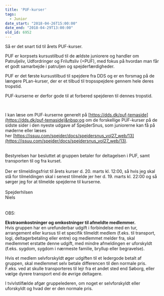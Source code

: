 ```yaml
---
title: 'PUF-kurser'
tags:
  - Junior
date_start: "2018-04-26T15:00:00"
date_end: "2018-04-29T13:00:00"
old_id: 6952
---
```

Så er det snart tid til årets PUF-kurser.

PUF er korpsets kursustilbud til de ældste juniorere og handler om Patruljeliv, Udfordringer og Friluftsliv (=PUF), med fokus på hvordan man får et godt samarbejde i patruljen og spejderfærdigheder.

PUF er det første kursustilbud til spejdere fra DDS og er en forsmag på de længere PLan-kurser, der er et tilbud til tropsspejdere gennem hele deres tropstid.

PUF-kurserne er derfor gode til at forbered spejderen til dennes tropstid.

&nbsp;

I kan læse om PUF-kurserne generelt på&nbsp;[https://dds.dk/puf-temaside](https://dds.dk/puf-temaside)&nbsp;og om de forskellige PUF-kurser på de sidste sider i den nyeste udgave af SpejderSnus, som juniorerne kan få på møderne eller læses her&nbsp;[https://issuu.com/spejder/docs/spejdersnus_vol27_web/13](https://issuu.com/spejder/docs/spejdersnus_vol27_web/13).

<div>&nbsp;</div><div>Bestyrelsen har besluttet at gruppen betaler for deltagelsen i PUF, samt transporten til og fra kurset.</div><div>&nbsp;</div><div>Der er tilmeldingsfrist til årets kurser d. 20. marts kl. 12:00, så hvis jeg skal stå for tilmeldingen skal i senest tilmelde jer her d. 19. marts kl. 22:00 og så sørger jeg for at tilmelde spejderne til kurserne.</div><div>&nbsp;</div><div>Spejderhilsen</div><div>Niels</div><div>&nbsp;</div><div>&nbsp;</div><div>OBS:</div><div>

<strong>Ekstraomkostninger og omkostninger til afmeldte medlemmer.<br /></strong>Hvis gruppen har en urefunderbar udgift i forbindelse med en tur, arrangement eller kursus til et specifik tilmeldt medlem (f.eks. til transport, logi, deltagerbetaling eller entre) og medlemmet melder fra, skal medlemmet erstatte denne udgift, med mindre afmeldingen er uforskyldt (f.eks. sygdom, sygdom i nærmeste familie, bryllup eller begravelse).

Hvis et medlem selvforskyldt øger udgiften til et ledergode betalt af gruppen, skal medlemmet selv betale differencen til den normale pris. F.eks. ved at skulle transporteres til lejr fra et andet sted end Søborg, eller vælge dyrere transport end de øvrige deltagere.

I tvivlstilfælde afgør gruppelederen, om noget er selvforskyldt eller uforskyldt og hvad der er den normale pris.

</div>